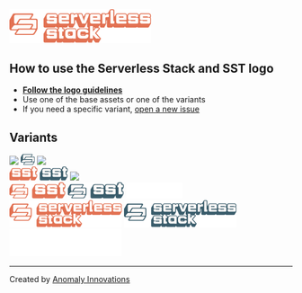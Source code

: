 <img src="serverless-stack.svg?raw=true&sanitize=true" width="50%" />

## How to use the Serverless Stack and SST logo

- [**Follow the logo guidelines**](https://github.com/serverless-stack/identity/blob/main/logo-guidelines.pdf)
- Use one of the base assets or one of the variants
- If you need a specific variant, [open a new issue](https://github.com/serverless-stack/identity/issues/new)

## Variants

<span>
  <img src="logomark.svg?raw=true&sanitize=true" width="25px" />
  <img src="variants/logomark-blue.svg?raw=true&sanitize=true" width="25px" />
  <img src="variants/logomark-white.svg?raw=true&sanitize=true" width="25px" />
</span>
<br />
<span>
  <img src="sst.svg?raw=true&sanitize=true" width="50px" />
  <img src="variants/sst-blue.svg?raw=true&sanitize=true" width="50px" />
  <img src="variants/sst-white.svg?raw=true&sanitize=true" width="50px" />
</span>
<br />
<span>
  <img src="variants/sst-full.svg?raw=true&sanitize=true" width="100px" />
  <img src="variants/sst-full-blue.svg?raw=true&sanitize=true" width="100px" />
  <img src="variants/sst-full-white.svg?raw=true&sanitize=true" width="100px" />
</span>
<br />
<span>
  <img src="serverless-stack.svg?raw=true&sanitize=true" width="200px" />
  <img src="variants/serverless-stack-blue.svg?raw=true&sanitize=true" width="200px" />
  <img src="variants/serverless-stack-white.svg?raw=true&sanitize=true" width="200px" />
</span>

---

Created by [Anomaly Innovations](https://anoma.ly)
